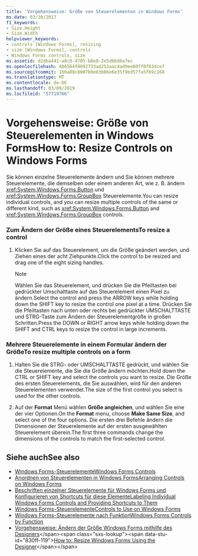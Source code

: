 ```yaml
---
title: 'Vorgehensweise: Größe von Steuerelementen in Windows Forms'
ms.date: 03/30/2017
f1_keywords:
- Size.Height
- Size.Width
helpviewer_keywords:
- controls [Windows Forms], resizing
- size [Windows Forms], controls
- Windows Forms controls, size
ms.assetid: d2dba441-a8c0-4705-b8e8-2e5d86d6e7ec
ms.openlocfilehash: 486564f8092733ad253aac4ad9ee60ff0f83dce7
ms.sourcegitcommit: 160a88c8087b0e63606e6e35f9bd57fa5f69c168
ms.translationtype: MT
ms.contentlocale: de-DE
ms.lasthandoff: 03/09/2019
ms.locfileid: "57719766"
---
```

# <a name="how-to-resize-controls-on-windows-forms"></a><span data-ttu-id="830ff-102">Vorgehensweise: Größe von Steuerelementen in Windows Forms</span><span class="sxs-lookup"><span data-stu-id="830ff-102">How to: Resize Controls on Windows Forms</span></span>
<span data-ttu-id="830ff-103">Sie können einzelne Steuerelemente ändern und Sie können mehrere Steuerelemente, die demselben oder einem anderen Art, wie z. B. ändern <xref:System.Windows.Forms.Button> und <xref:System.Windows.Forms.GroupBox> Steuerelemente.</span><span class="sxs-lookup"><span data-stu-id="830ff-103">You can resize individual controls, and you can resize multiple controls of the same or different kind, such as <xref:System.Windows.Forms.Button> and <xref:System.Windows.Forms.GroupBox> controls.</span></span>  
  
### <a name="to-resize-a-control"></a><span data-ttu-id="830ff-104">Zum Ändern der Größe eines Steuerelements</span><span class="sxs-lookup"><span data-stu-id="830ff-104">To resize a control</span></span>  
  
1.  <span data-ttu-id="830ff-105">Klicken Sie auf das Steuerelement, um die Größe geändert werden, und Ziehen eines der acht Ziehpunkte.</span><span class="sxs-lookup"><span data-stu-id="830ff-105">Click the control to be resized and drag one of the eight sizing handles.</span></span>  
  
    > [!NOTE]
    >  <span data-ttu-id="830ff-106">Wählen Sie das Steuerelement, und drücken Sie die Pfeiltasten bei gedrückter Umschalttaste auf das Steuerelement einen Pixel zu ändern.</span><span class="sxs-lookup"><span data-stu-id="830ff-106">Select the control and press the ARROW keys while holding down the SHIFT key to resize the control one pixel at a time.</span></span> <span data-ttu-id="830ff-107">Drücken Sie die Pfeiltasten nach unten oder rechts bei gedrückter UMSCHALTTASTE und STRG-Taste zum Ändern der Steuerelementgröße in großen Schritten.</span><span class="sxs-lookup"><span data-stu-id="830ff-107">Press the DOWN or RIGHT arrow keys while holding down the SHIFT and CTRL keys to resize the control in large increments.</span></span>  
  
### <a name="to-resize-multiple-controls-on-a-form"></a><span data-ttu-id="830ff-108">Mehrere Steuerelemente in einem Formular ändern der Größe</span><span class="sxs-lookup"><span data-stu-id="830ff-108">To resize multiple controls on a form</span></span>  
  
1.  <span data-ttu-id="830ff-109">Halten Sie die STRG- oder UMSCHALTTASTE gedrückt, und wählen Sie die Steuerelemente, die Sie die Größe ändern möchten.</span><span class="sxs-lookup"><span data-stu-id="830ff-109">Hold down the CTRL or SHIFT key and select the controls you want to resize.</span></span> <span data-ttu-id="830ff-110">Die Größe des ersten Steuerelements, die Sie auswählen, wird für den anderen Steuerelementen verwendet.</span><span class="sxs-lookup"><span data-stu-id="830ff-110">The size of the first control you select is used for the other controls.</span></span>  
  
2.  <span data-ttu-id="830ff-111">Auf der **Format** Menü wählen **Größe angleichen**, und wählen Sie eine der vier Optionen.</span><span class="sxs-lookup"><span data-stu-id="830ff-111">On the **Format** menu, choose **Make Same Size**, and select one of the four options.</span></span> <span data-ttu-id="830ff-112">Die ersten drei Befehle ändern die Dimensionen der Steuerelemente auf der ersten ausgewählten Steuerelement überein.</span><span class="sxs-lookup"><span data-stu-id="830ff-112">The first three commands change the dimensions of the controls to match the first-selected control.</span></span>  
  
## <a name="see-also"></a><span data-ttu-id="830ff-113">Siehe auch</span><span class="sxs-lookup"><span data-stu-id="830ff-113">See also</span></span>
- [<span data-ttu-id="830ff-114">Windows Forms-Steuerelemente</span><span class="sxs-lookup"><span data-stu-id="830ff-114">Windows Forms Controls</span></span>](index.md)
- [<span data-ttu-id="830ff-115">Anordnen von Steuerelementen in Windows Forms</span><span class="sxs-lookup"><span data-stu-id="830ff-115">Arranging Controls on Windows Forms</span></span>](arranging-controls-on-windows-forms.md)
- [<span data-ttu-id="830ff-116">Beschriften einzelner Steuerelemente für Windows Forms und Konfigurieren von Shortcuts für diese Elemente</span><span class="sxs-lookup"><span data-stu-id="830ff-116">Labeling Individual Windows Forms Controls and Providing Shortcuts to Them</span></span>](labeling-individual-windows-forms-controls-and-providing-shortcuts-to-them.md)
- [<span data-ttu-id="830ff-117">Windows Forms-Steuerelemente</span><span class="sxs-lookup"><span data-stu-id="830ff-117">Controls to Use on Windows Forms</span></span>](controls-to-use-on-windows-forms.md)
- [<span data-ttu-id="830ff-118">Windows Forms-Steuerelemente nach Funktion</span><span class="sxs-lookup"><span data-stu-id="830ff-118">Windows Forms Controls by Function</span></span>](windows-forms-controls-by-function.md)
- <span data-ttu-id="830ff-119">[Vorgehensweise: Ändern der Größe Windows Forms mithilfe des Designers](https://docs.microsoft.com/previous-versions/visualstudio/visual-studio-2010/37k2zkwx(v=vs.100))</span><span class="sxs-lookup"><span data-stu-id="830ff-119">[How to: Resize Windows Forms Using the Designer](https://docs.microsoft.com/previous-versions/visualstudio/visual-studio-2010/37k2zkwx(v=vs.100))</span></span>

